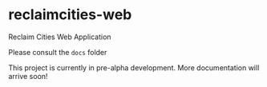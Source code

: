 reclaimcities-web
=================

Reclaim Cities Web Application

Please consult the `docs` folder

This project is currently in pre-alpha development. More documentation will arrive soon!
